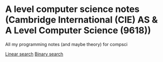 #  A level computer science notes (Cambridge International (CIE) AS & A Level Computer Science (9618)) 
All my programming notes (and maybe theory) for compsci 

[Linear search](https://github.com/maycra01/comp-sci-notes/blob/main/programming/linear_search.md)
[Binary search](https://github.com/maycra01/comp-sci-notes/blob/main/programming/binary_search.md)
